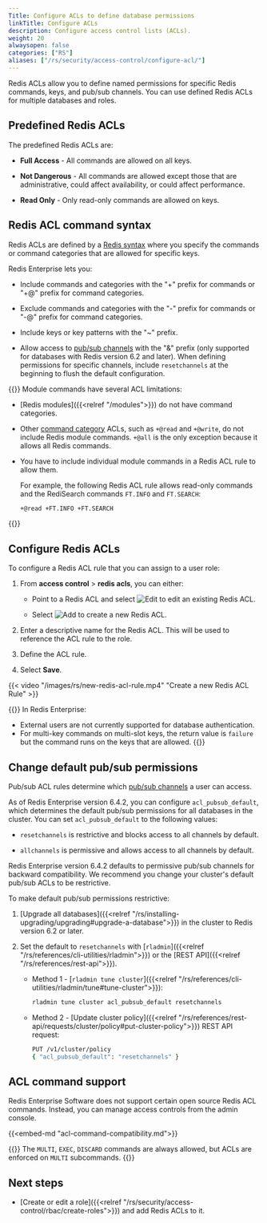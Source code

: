```yaml
---
Title: Configure ACLs to define database permissions
linkTitle: Configure ACLs
description: Configure access control lists (ACLs).
weight: 20
alwaysopen: false
categories: ["RS"]
aliases: ["/rs/security/access-control/configure-acl/"]
---
```


Redis ACLs allow you to define named permissions for specific Redis commands, keys, and pub/sub channels. You can use defined Redis ACLs for multiple databases and roles.

## Predefined Redis ACLs

The predefined Redis ACLs are:

- **Full Access** - All commands are allowed on all keys.

- **Not Dangerous** - All commands are allowed except those that are administrative, could affect availability, or could affect performance.

- **Read Only** - Only read-only commands are allowed on keys.

## Redis ACL command syntax

Redis ACLs are defined by a [Redis syntax](https://redis.io/docs/manual/security/acl/#acl-rules) where you specify the commands or command categories that are allowed for specific keys.

Redis Enterprise lets you:

- Include commands and categories with the "+" prefix for commands or "+@" prefix for command categories.

- Exclude commands and categories with the "-" prefix for commands or "-@" prefix for command categories.

- Include keys or key patterns with the "~" prefix.

- Allow access to [pub/sub channels](https://redis.io/docs/manual/pubsub/) with the "&" prefix (only supported for databases with Redis version 6.2 and later). When defining permissions for specific channels, include `resetchannels` at the beginning to flush the default configuration.

{{<note>}}
Module commands have several ACL limitations:

- [Redis modules]({{<relref "/modules">}}) do not have command categories.

- Other [command category](https://redis.io/docs/management/security/acl/#command-categories) ACLs, such as `+@read` and `+@write`, do not include Redis module commands. `+@all` is the only exception because it allows all Redis commands.

- You have to include individual module commands in a Redis ACL rule to allow them.

    For example, the following Redis ACL rule allows read-only commands and the RediSearch commands `FT.INFO` and `FT.SEARCH`:

    ```sh
    +@read +FT.INFO +FT.SEARCH
    ```
{{</note>}}

## Configure Redis ACLs

To configure a Redis ACL rule that you can assign to a user role:

1. From **access control** > **redis acls**, you can either:

    - Point to a Redis ACL and select ![Edit](/images/rc/icon_edit.png#no-click "Edit") to edit an existing Redis ACL.

    - Select ![Add](/images/rs/icon_add.png#no-click "Add") to create a new Redis ACL.

1. Enter a descriptive name for the Redis ACL. This will be used to reference the ACL rule to the role.

1. Define the ACL rule.

1. Select **Save**.

{{< video "/images/rs/new-redis-acl-rule.mp4" "Create a new Redis ACL Rule" >}}

{{<note>}}
In Redis Enterprise:
- External users are not currently supported for database authentication.
- For multi-key commands on multi-slot keys, the return value is `failure` but the command runs on the keys that are allowed.
{{</note>}}

## Change default pub/sub permissions

Pub/sub ACL rules determine which [pub/sub channels](https://redis.io/docs/manual/pubsub/) a user can access.

As of Redis Enterprise version 6.4.2, you can configure `acl_pubsub_default`, which determines the default pub/sub permissions for all databases in the cluster. You can set `acl_pubsub_default` to the following values:

- `resetchannels` is restrictive and blocks access to all channels by default.

- `allchannels` is permissive and allows access to all channels by default. 

Redis Enterprise version 6.4.2 defaults to permissive pub/sub channels for backward compatibility. We recommend you change your cluster's default pub/sub ACLs to be restrictive.

To make default pub/sub permissions restrictive:

1. [Upgrade all databases]({{<relref "/rs/installing-upgrading/upgrading#upgrade-a-database">}}) in the cluster to Redis version 6.2 or later.

1. Set the default to `resetchannels` with [`rladmin`]({{<relref "/rs/references/cli-utilities/rladmin">}}) or the [REST API]({{<relref "/rs/references/rest-api">}}).

    - Method 1 - [`rladmin tune cluster`]({{<relref "/rs/references/cli-utilities/rladmin/tune#tune-cluster">}}):

        ```sh
        rladmin tune cluster acl_pubsub_default resetchannels
        ```

    - Method 2 - [Update cluster policy]({{<relref "/rs/references/rest-api/requests/cluster/policy#put-cluster-policy">}}) REST API request:

        ```sh
        PUT /v1/cluster/policy
        { "acl_pubsub_default": "resetchannels" }
        ```

## ACL command support

Redis Enterprise Software does not support certain open source Redis ACL commands. Instead, you can manage access controls from the admin console.

{{<embed-md "acl-command-compatibility.md">}}

{{<note>}}
The `MULTI`, `EXEC`, `DISCARD` commands are always allowed, but ACLs are enforced on `MULTI` subcommands.
{{</note>}}

## Next steps

- [Create or edit a role]({{<relref "/rs/security/access-control/rbac/create-roles">}}) and add Redis ACLs to it.
